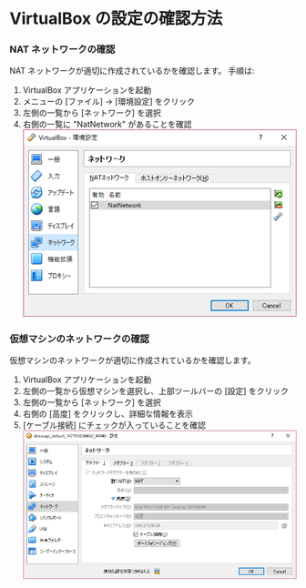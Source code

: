VirtualBox の設定の確認方法
===

### NAT ネットワークの確認

NAT ネットワークが適切に作成されているかを確認します。
手順は:

1. VirtualBox アプリケーションを起動
2. メニューの [ファイル] -> [環境設定] をクリック
3. 左側の一覧から [ネットワーク] を選択
4. 右側の一覧に "NatNetwork" があることを確認
  ![NatNetwork](images/vb-nat-network.png)

### 仮想マシンのネットワークの確認

仮想マシンのネットワークが適切に作成されているかを確認します。

1. VirtualBox アプリケーションを起動
2. 左側の一覧から仮想マシンを選択し、上部ツールバーの [設定] をクリック
3. 左側の一覧から [ネットワーク] を選択
4. 右側の [高度] をクリックし、詳細な情報を表示
5. [ケーブル接続] にチェックが入っていることを確認
  ![CableConnection](images/vb-nat-cable-connection.png)
